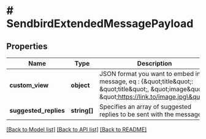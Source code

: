 # # SendbirdExtendedMessagePayload

## Properties

Name | Type | Description | Notes
------------ | ------------- | ------------- | -------------
**custom_view** | **object** | JSON format you want to embed in message, eq : {\&quot;title\&quot;: \&quot;title\&quot;, \&quot;image\&quot;: \&quot;https://link.to/image.jpg\&quot;} | [optional]
**suggested_replies** | **string[]** | Specifies an array of suggested replies to be sent with the message. | [optional]

[[Back to Model list]](../../README.md#models) [[Back to API list]](../../README.md#endpoints) [[Back to README]](../../README.md)
